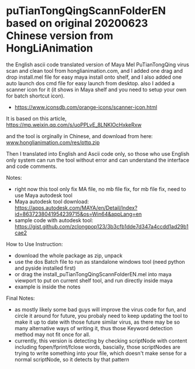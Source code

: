 # puTianTongQingScannFolderEN based on original 20200623 Chinese version from HongLiAnimation
the English ascii code translated version of Maya Mel PuTianTongQing virus scan and clean tool from honglianimation.com, 
and I added one drag and drop install.mel file for easy maya install onto shelf, and I also added one auto launch dos cmd file for easy launch from desktop. 
also I added a scanner icon for it (it shows in Maya shelf and you need to setup your own for batch shortcut icon). 
  * https://www.iconsdb.com/orange-icons/scanner-icon.html

It is based on this article, 
https://mp.weixin.qq.com/s/uoPPLvE_8LNKlOcHxkeRxw

and the tool is orginally in Chinese, and download from here:
www.honglianimation.com/res/pttq.zip

Then I translated into English and Ascii code only, so those who use English only system can run the tool without error and can understand the interface and code comments.

Notes:
  * right now this tool only fix MA file, no mb file fix, for mb file fix, need to use Maya autodesk tool
  * Maya autodesk tool download: https://apps.autodesk.com/MAYA/en/Detail/Index?id=8637238041954239715&os=Win64&appLang=en
  * sample code with autodesk tool: https://gist.github.com/zclongpop123/3b3cfb1dde7d347a4ccdd1ad29b1cae2

How to Use Instruction:
  * download the whole package as zip, unpack
  * use the dos Batch file to run as standalone windows tool (need python and pyside installed first)
  * or drag the install_puTianTongQingScannFolderEN.mel into maya viewport to put on current shelf tool, and run directly inside maya
  * example is inside the notes
  
Final Notes:
  * as mostly likely some bad guys will improve the virus code for fun, and circle it around for future, you probaly need to keep updating the tool to make it up to date with those future similar virus, as there may be so many alternative ways of writing it, thus those Keyword detection method may not fit once for all.
  * currently, this version is detecting by checking scriptNode with content including fopen/fprint/fclose words, bascially, those scriptNodes are trying to write something into your file, which doesn't make sense for a normal scriptNode, so it detects by that pattern
